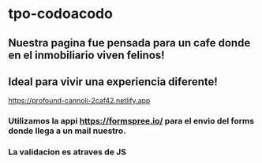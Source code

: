 # tpo-codoacodo
## Nuestra pagina fue pensada para un cafe donde en el inmobiliario viven felinos! 
## Ideal para vivir una experiencia diferente! 
https://profound-cannoli-2caf42.netlify.app

### Utilizamos la appi https://formspree.io/ para el envio del forms donde llega a un mail nuestro. 
### La validacion es atraves de JS 
